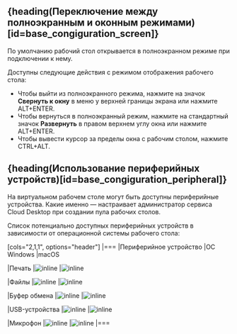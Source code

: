 ## {heading(Переключение между полноэкранным и оконным режимами)[id=base_congiguration_screen]}

По умолчанию рабочий стол открывается в полноэкранном режиме при подключении к нему.

Доступны следующие действия с режимом отображения рабочего стола:

- Чтобы выйти из полноэкранного режима, нажмите на значок **Свернуть к окну** в меню у верхней границы экрана или нажмите ALT+ENTER.
- Чтобы вернуться в полноэкранный режим, нажмите на стандартный значок **Развернуть** в правом верхнем углу окна или нажмите ALT+ENTER.
- Чтобы вывести курсор за пределы окна с рабочим столом, нажмите CTRL+ALT.

## {heading(Использование периферийных устройств)[id=base_congiguration_peripheral]}

На виртуальном рабочем столе могут быть доступны периферийные устройства. Какие именно — настраивает администратор сервиса Cloud Desktop при создании пула рабочих столов.

Список потенциально доступных периферийных устройств в зависимости от операционной системы рабочего стола:

[cols="2,1,1", options="header"]
|===
|Периферийное устройство
|ОС Windows
|macOS

|Печать
|![](/ru/assets/check.svg "inline")
|![](/ru/assets/check.svg "inline")

|Файлы
|![](/ru/assets/check.svg "inline")
|![](/ru/assets/check.svg "inline")

|Буфер обмена
|![](/ru/assets/check.svg "inline")
|![](/ru/assets/check.svg "inline")

|USB-устройства
|![](/ru/assets/check.svg "inline")
|![](/ru/assets/check.svg "inline")

|Микрофон
|![](/ru/assets/check.svg "inline")
|![](/ru/assets/check.svg "inline")
|===
